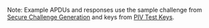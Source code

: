 Note: Example APDUs and responses use the sample challenge from [Secure Challenge Generation](/piv/authentication/challenge-response/challenge-generation/) and keys from [PIV Test Keys](/piv/authentication/test-keys/).